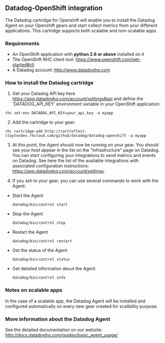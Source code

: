 ## Datadog-OpenShift integration

The Datadog cartridge for Openshift will enable you to install the Datadog Agent on your Openshift gears and start collect metrics from your different applications. This cartridge supports both scalable and non-scalable apps.

### Requirements

 * An OpenShift application with **python 2.6 or above** installed on it
 * The OpenShift RHC client tool: https://www.openshift.com/get-started#cli
 * A Datadog account: http://www.datadoghq.com


### How to install the Datadog cartridge

1. Get your Datadog API key here https://app.datadoghq.com/account/settings#api and define the  'DATADOG_API_KEY' environment variable in your OpenShift application:
  ```
  rhc set-env DATADOG_API_KEY=your_api_key -a myapp
  ``` 

2. Add the cartridge to your gear:
  ```
  rhc cartridge-add http://cartreflect-claytondev.rhcloud.com/github/datadog/datadog-openshift -a myapp
  ```

3. At this point, the Agent should now be running on your gear. You should see your host appear in the list on the "Infrastructure" page on Datadog. You can start configuring your integrations to send metrics and events on Datadog. See here the list of the available integrations with associated configuration instructions: https://app.datadoghq.com/account/settings.


4. If you ssh to your gear, you can use several commands to work with the Agent:
  * Start the Agent
    ```
    datadog/bin/control start
    ```
  * Stop the Agent
    ```
    datadog/bin/control stop
    ```
  * Restart the Agent
    ```
    datadog/bin/control restart
    ```
  * Get the status of the Agent
    ```
    datadog/bin/control status
    ```
  * Get detailed information about the Agent
    ```
    datadog/bin/control info
    ```

### Notes on scalable apps

In the case of a scalable app, the Datadog Agent will be installed and configured automatically on every new gear created for scalibility purpose.


### More information about the Datadog Agent

See the detailed documentation on our website:
http://docs.datadoghq.com/guides/basic_agent_usage/
